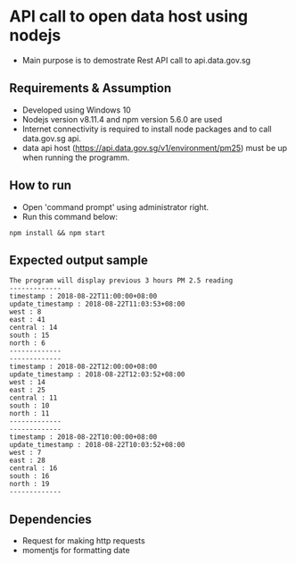 # API call to open data host using nodejs
- Main purpose is to demostrate Rest API call to api.data.gov.sg

## Requirements & Assumption
- Developed using Windows 10
- Nodejs version v8.11.4 and npm version 5.6.0 are used
- Internet connectivity is required to install node packages and to call data.gov.sg api.
- data api host (https://api.data.gov.sg/v1/environment/pm25) must be up when running the programm.

## How to run  
- Open 'command prompt' using administrator right.
- Run this command below:
```console
npm install && npm start
```

## Expected output sample
```
The program will display previous 3 hours PM 2.5 reading
-------------
timestamp : 2018-08-22T11:00:00+08:00
update_timestamp : 2018-08-22T11:03:53+08:00
west : 8
east : 41
central : 14
south : 15
north : 6
-------------
-------------
timestamp : 2018-08-22T12:00:00+08:00
update_timestamp : 2018-08-22T12:03:52+08:00
west : 14
east : 25
central : 11
south : 10
north : 11
-------------
-------------
timestamp : 2018-08-22T10:00:00+08:00
update_timestamp : 2018-08-22T10:03:52+08:00
west : 7
east : 28
central : 16
south : 16
north : 19
-------------
```

## Dependencies
- Request for making http requests
- momentjs for formatting date